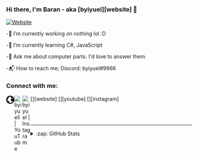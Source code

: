 ### Hi there, I'm Baran - aka [byiyuel][website] 👋

[![Website](https://img.shields.io/website?label=codeSTACKr.com&style=for-the-badge&url=byiyuel.github.io)](byiyuel.github.io)

-🔭 I’m currently working on nothing lol :D

-🌱 I’m currently learning C#, JavaScript

-💬 Ask me about computer parts. I'd love to answer them

-📬 How to reach me; Discord: byiyuel#9966 


### Connect with me:

[<img align="left" alt="byiyuel.github.io" width="22px" src="https://raw.githubusercontent.com/iconic/open-iconic/master/svg/globe.svg" />][website]
[<img align="left" alt="byiyuell | YouTube" width="22px" src="https://cdn.jsdelivr.net/npm/simple-icons@v3/icons/youtube.svg" />][youtube]
[<img align="left" alt="byiyuel | Instagram" width="22px" src="https://cdn.jsdelivr.net/npm/simple-icons@v3/icons/instagram.svg" />][instagram]

<br />
<br />

---

<details>
  <summary>:zap: GitHub Stats</summary>

![GitHub streak stats](https://github-readme-streak-stats.herokuapp.com/?user=byiyuel)
